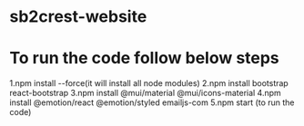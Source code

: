 # sb2crest-website
# To run the code follow below steps 
1.npm install --force(it will install all node modules)
2.npm install bootstrap react-bootstrap
3.npm install @mui/material @mui/icons-material
4.npm install @emotion/react @emotion/styled emailjs-com
5.npm start (to run the code)
